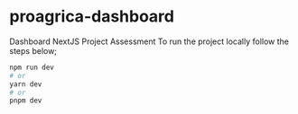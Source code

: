 # proagrica-dashboard
Dashboard NextJS Project Assessment
To run the project locally follow the steps below;

```bash
npm run dev
# or
yarn dev
# or
pnpm dev
```
